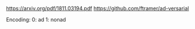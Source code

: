 https://arxiv.org/pdf/1811.03194.pdf
https://github.com/ftramer/ad-versarial

Encoding:
0: ad
1: nonad